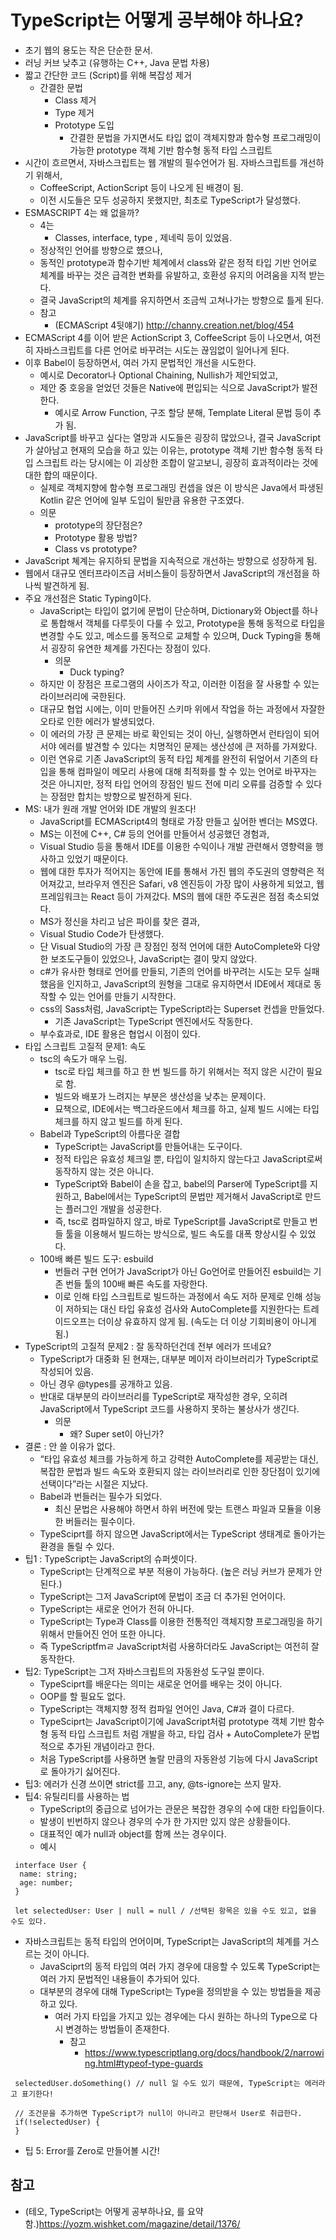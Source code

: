 
# TypeScript는 어떻게 공부해야 하나요?

- 초기 웹의 용도는 작은 단순한 문서.
- 러닝 커브 낮추고 (유행하는 C++, Java 문법 차용)
- 짧고 간단한 코드 (Script)를 위해 복잡성 제거
  - 간결한 문법
    - Class 제거
    - Type 제거
    - Prototype 도입
      - 간결한 문법을 가지면서도 타입 없이 객체지향과 함수형 프로그래밍이 가능한 prototype 객체 기반 함수형 동적 타입 스크립트
- 시간이 흐르면서, 자바스크립트는 웹 개발의 필수언어가 됨. 자바스크립트를 개선하기 위해서,
  - CoffeeScript, ActionScript 등이 나오게 된 배경이 됨.
  - 이전 시도들은 모두 성공하지 못했지만, 최초로 TypeScript가 달성했다.
- ESMASCRIPT 4는 왜 없을까?
  - 4는
    - Classes, interface, type , 제네릭 등이 있었음.
  - 정상적인 언어를 방향으로 헀으나,
  - 동적인 prototype과 함수기반 체계에서 class와 같은 정적 타입 기반 언어로 체계를 바꾸는 것은 급격한 변화를 유발하고, 호환성 유지의 어려움을 지적 받는다.
  - 결국 JavaScript의 체계를 유지하면서 조금씩 고쳐나가는 방향으로 틀게 된다.
  - 참고
    - (ECMAScript 4뒷얘기) <http://channy.creation.net/blog/454>
- ECMAScript 4를 이어 받은 ActionScript 3, CoffeeScript 등이 나오면서, 여전히 자바스크립트를 다른 언어로 바꾸려는 시도는 끊임없이 일어나게 된다.
- 이후 Babel이 등장하면서, 여러 가지 문법적인 개선을 시도한다.
  - 예시로 Decorator나 Optional Chaining, Nullish가 제안되었고,
  - 제안 중 호응을 얻었던 것들은 Native에 편입되는 식으로 JavaScript가 발전한다.
    - 예시로 Arrow Function, 구조 할당 분해, Template Literal 문법 등이 추가 됨.
- JavaScript를 바꾸고 싶다는 열망과 시도들은 굉장히 많았으나, 결국 JavaScript가 살아남고 현재의 모습을 하고 있는 이유는, prototype 객체 기반 함수형 동적 타입 스크립트 라는 당시에는 이 괴상한 조합이 알고보니, 굉장히 효과적이라는 것에 대한 합의 때문이다.
  - 실제로 객체지향에 함수형 프로그래밍 컨셉을 얹은 이 방식은 Java에서 파생된 Kotlin 같은 언어에 일부 도입이 될만큼 유용한 구조였다.
  - 의문
    - prototype의 장단점은?
    - Prototype 활용 방법?
    - Class vs prototype?
- JavaScript 쳬계는 유지하되 문법을 지속적으로 개선하는 방향으로 성장하게 됨.
- 웹에서 대규모 엔터프라이즈급 서비스들이 등장하면서 JavaScript의 개선점을 하나씩 발견하게 됨.
- 주요 개선점은 Static Typing이다.
  - JavaScript는 타입이 없기에 문법이 단순하며, Dictionary와 Object를 하나로 통합해서 객체를 다루듯이 다룰 수 있고, Prototype을 통해 동적으로 타입을 변경할 수도 있고, 메소드를 동적으로 교체할 수 있으며, Duck Typing을 통해서 굉장히 유연한 체계를 가진다는 장점이 있다.
    - 의문
      - Duck typing?
  - 하지만 이 장점은 프로그램의 사이즈가 작고, 이러한 이점을 잘 사용할 수 있는 라이브러리에 국한된다.
  - 대규모 협업 시에는, 이미 만들어진 스키마 위에서 작업을 하는 과정에서 자잘한 오타로 인한 에러가 발생되었다.
  - 이 에러의 가장 큰 문제는 바로 확인되는 것이 아닌, 실행하면서 런타임이 되어서야 에러를 발견할 수 있다는 치명적인 문제는 생산성에 큰 저하를 가져왔다.
  - 이런 연유로  기존 JavaScript의 동적 타입 체계를 완전히 뒤엎어서 기존의 타입을 통해 컴파일이 메모리 사용에 대해 최적화를 할 수 있는 언어로 바꾸자는 것은 아니지만, 정적 타입 언어의 장점인 빌드 전에 미리 오류를 검증할 수 있다는 장점만 합치는 방향으로 발전하게 된다.
- MS: 내가 원래 개발 언어와 IDE 개발의 원조다!
  - JavaScript를 ECMAScript4의 형태로 가장 만들고 싶어한 벤더는 MS였다.
  - MS는 이전에 C++, C# 등의 언어를 만들어서 성공했던 경험과,
  - Visual Studio 등을 통해서 IDE를 이용한 수익이나 개발 관련해서 영향력을 행사하고 있었기 때문이다.
  - 웹에 대한 투자가 적어지는 동안에 IE를 통해서 가진 웹의 주도권의 영향력은 적어져갔고, 브라우저 엔진은 Safari, v8 엔진등이 가장 많이 사용하게 되었고, 웹 프레임워크는 React 등이 가져갔다. MS의 웹에 대한 주도권은 점점 축소되었다.
  - MS가 정신을 차리고 남은 파이를 찾은 결과,
  - Visual Studio Code가 탄생했다.
  - 단 Visual Studio의 가장 큰 장점인 정적 언어에 대한 AutoComplete와 다양한 보조도구들이 있었으나, JavaScript는 결이 맞지 않았다.
  - c#가 유사한 형태로 언어를 만들되, 기존의 언어를 바꾸려는 시도는 모두 실패했음을 인지하고, JavaScript의 원형을 그대로 유지하면서 IDE에서 제대로 동작할 수 있는 언어를 만들기 시작한다.
  - css의 Sass처럼, JavaScript는 TypeScript라는 Superset 컨셉을 만들었다.
    - 기존 JavaScript는 TypeScript 엔진에서도 작동한다.
  - 부수효과로, IDE 활용은 협업시 이점이 있다.
- 타입 스크립트 고질적 문제1: 속도
  - tsc의 속도가 매우 느림.
    - tsc로 타입 체크를 하고 한 번 빌드를 하기 위해서는 적지 않은 시간이 필요로 함.
    - 빌드와 배포가 느려지는 부분은 생산성을 낮추는 문제이다.
    - 묘책으로, IDE에서는 백그라운드에서 체크를 하고, 실제 빌드 시에는 타입 체크를 하지 않고 빌드를 하게 된다.
  - Babel과 TypeScript의 아름다운 결합
    - TypeScript는 JavaScript를 만들어내는 도구이다.
    - 정적 타입은 유효성 체크일 뿐, 타입이 일치하지 않는다고 JavaScript로써 동작하지 않는 것은 아니다.
    - TypeScript와 Babel이 손을 잡고, babel의 Parser에 TypeScript를 지원하고, Babel에서는 TypeScript의 문법만 제거해서 JavaScript로 만드는 플러그인 개발을 성공한다.
    - 즉, tsc로 컴파일하지 않고, 바로 TypeScript를 JavaScript로 만들고 번들 툴을 이용해서 빌드하는 방식으로, 빌드 속도를 대폭 향상시킬 수 있었다.
  - 100배 빠른 빌드 도구: esbuild
    - 번들러 구현 언어가 JavaScript가 아닌 Go언어로 만들어진 esbuild는 기존 번들 툴의 100배 빠른 속도를 자랑한다.
    - 이로 인해 타입 스크립트로 빌드하는 과정에서 속도 저하 문제로 인해 성능이 저하되는 대신 타입 유효성 검사와 AutoComplete를 지원한다는 트레이드오프는 더이상 유효하지 않게 됨. (속도는 더 이상 기회비용이 아니게 됨.)
- TypeScript의 고질적 문제2 : 잘 동작하던건데 전부 에러가 뜨네요?
  - TypeScript가 대중화 된 현재는, 대부분 메이저 라이브러리가 TypeScript로 작성되어 있음.
  - 아닌 경우 @types를 공개하고 있음.
  - 반대로 대부분의 라이브러리를 TypeScript로 재작성한 경우, 오히려 JavaScript에서 TypeScript 코드를 사용하지 못하는 불상사가 생긴다.
    - 의문
      - 왜? Super set이 아닌가?
- 결론 : 안 쓸 이유가 없다.
  - “타입 유효성 체크를 가능하게 하고 강력한 AutoComplete를 제공받는 대신, 복잡한 문법과 빌드 속도와 호환되지 않는 라이브러리로 인한 장단점이 있기에 선택이다”라는 시절은 지났다.
  - Babel과 번들러는 필수가 되었다.
    - 최신 문법은 사용해야 하면서 하위 버전에 맞는 트랜스 파일과 모듈을 이용한 버들러는 필수이다.
  - TypeSciprt를 하지 않으면 JavaScript에서는 TypeScript 생태계로 돌아가는 환경을 돌릴 수 있다.
- 팁1 : TypeScript는 JavaScript의 슈퍼셋이다.
  - TypeScript는 단계적으로 부분 적용이 가능하다. (높은 러닝 커브가 문제가 안된다.)
  - TypeScript는 그저 JavaScript에 문법이 조금 더 추가된 언어이다.
  - TypeScript는 새로운 언어가 전혀 아니다.
  - TypeScript는 Type과  Class를 이용한 전통적인 객체지향 프로그래밍을 하기 위해서 만들어진 언어 또한 아니다.
  - 즉 TypeScriptfmㄹ JavaScript처럼 사용하더라도 JavaScript는 여전히 잘동작한다.
- 팁2: TypeScript는 그저 자바스크립트의 자동완성 도구일 뿐이다.
  - TypeSciprt를 배운다는 의미는 새로운 언어를 배우는 것이 아니다.
  - OOP를 할 필요도 없다.
  - TypeScript는 객체지향 정적 컴파일 언어인 Java, C#과 결이 다르다.
  - TypeSciprt는 JavaScript이기에 JavaScript처럼 prototype 객체 기반 함수형 동적 타입 스크립트 처럼 개발을 하고, 타입 검사 + AutoComplete가 문법적으로 추가된 개념이라고 한다.
  - 처음 TypeScript를 사용하면 놀랄 만큼의 자동완성 기능에 다시 JavaScript로 돌아가기 싫어진다.
- 팁3: 에러가 신경 쓰이면 strict를 끄고, any, @ts-ignore는 쓰지 말자.
- 팁4: 유틸리티를 사용하는 법
  - TypeScript의 중급으로 넘어가는 관문은 복잡한 경우의 수에 대한 타입들이다.
  - 발생이 빈번하지 않으나 경우의 수가 한 가지만 있지 않은 상황들이다.
  - 대표적인 예가 null과 object를 함께 쓰는 경우이다.
  - 예시

```
 interface User {
  name: string;
  age: number;
 }

 let selectedUser: User | null = null / /선택된 항목은 있을 수도 있고, 없을 수도 있다.
```

 - 자바스크립트는 동적 타입의 언어이며, TypeScript는 JavaScript의 체계를 거스르는 것이 아니다.
    - JavaSciprt의 동적 타입의 여러 가지 경우에 대응할 수 있도록 TypeScript는 여러 가지 문법적인 내용들이 추가되어 있다.
    - 대부분의 경우에 대해 TypeScript는 Type을 정의받을 수 있는 방법들을 제공하고 있다.
        - 여러 가지 타입을 가지고 있는 경우에는 다시 원하는 하나의 Type으로 다시 변경하는 방법들이 존재한다.
            - 참고
                - https://www.typescriptlang.org/docs/handbook/2/narrowing.html#typeof-type-guards

```
 selectedUser.doSomething() // null 일 수도 있기 때문에, TypeScript는 에러라고 표기한다!

 // 조건문을 추가하면 TypeScript가 null이 아니라고 판단해서 User로 취급한다.
 if(!selectedUser) {
 }
```

- 팁 5: Error를 Zero로 만들어볼 시간!

## 참고

- (테오, TypeScript는 어떻게 공부하나요, 를 요약함.)<https://yozm.wishket.com/magazine/detail/1376/>
